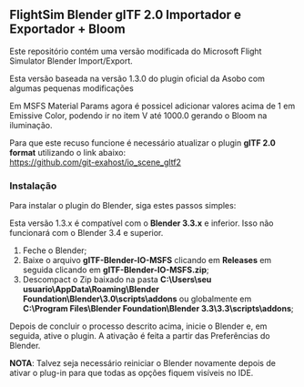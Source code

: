 ## FlightSim Blender glTF 2.0 Importador e Exportador + Bloom

Este repositório contém uma versão modificada do Microsoft Flight Simulator Blender Import/Export.

Esta versão baseada na versão 1.3.0 do plugin oficial da Asobo com algumas pequenas modificações

Em MSFS Material Params agora é possicel adicionar valores acima de 1 em Emissive Color, podendo ir no item V até 1000.0 gerando o Bloom na iluminação.

Para que este recuso funcione é necessário atualizar o plugin **glTF 2.0 format** utilizando o link abaixo:
<br>
https://github.com/git-exahost/io_scene_gltf2


### Instalação

Para instalar o plugin do Blender, siga estes passos simples:

Esta versão 1.3.x é compatível com o **Blender 3.3.x** e inferior. Isso não funcionará com o Blender 3.4 e superior.

1. Feche o Blender;<br>
2. Baixe o arquivo **glTF-Blender-IO-MSFS** clicando em **Releases** em seguida clicando em **glTF-Blender-IO-MSFS.zip**;
3. Descompact o Zip baixado na pasta **C:\Users\seu usuario\AppData\Roaming\Blender Foundation\Blender\3.0\scripts\addons** ou globalmente em **C:\Program Files\Blender Foundation\Blender 3.3\3.3\scripts\addons**;

  Depois de concluir o processo descrito acima, inicie o Blender e, em seguida, ative o plugin. A ativação é feita a partir das Preferências do Blender.

**NOTA**: Talvez seja necessário reiniciar o Blender novamente depois de ativar o plug-in para que todas as opções fiquem visíveis no IDE.
